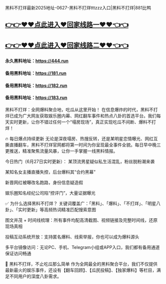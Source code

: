 黑料不打烊最新2025地址-0627-黑料不打烊tttzzz入口|黑料不打烊|881比鸭

## [👉👉♥♥点此进入♥回家线路一♥♥👈👈](https://unpkg.com/182run/index.html)
## [👉👉♥♥点此进入♥回家线路二♥♥👈👈](https://unpkg.com/182-1run/index.html)

#### 永久黑料地址：https://444.run
#### 备用黑料地址：https://181.run
#### 备用黑料地址：https://182.run
#### 备用黑料地址：https://183.run

黑料不打烊：全网爆料聚合地，吃瓜从这里开始！
在信息爆炸的时代，黑料不打烊已成为广大网友获取娱乐圈内幕、网红翻车事件和热点八卦的首选平台。我们每天实时更新，让你不错过任何一个“塌房现场”，真正实现吃瓜不间断、爆料不打烊！

🔥 每日爆点持续更新
无论是深夜塌房、热搜反转，还是某明星恋情曝光、网红互撕直播翻车，黑料不打烊官网都将第一时间为你呈现最全事件全貌。每日早中晚三更推送，精准聚焦流量风暴，让你一手掌握一线黑料情报。

今日热门（6月27日实时更新）：
某顶流男星疑似私生活混乱，粉丝脱粉潮来袭

某知名女主播直播失控，后台爆料其“合约黑幕”

新晋网红被曝改名跑路，身份信息疑造假

娱乐圈知名经纪公司陷“控评门”，大量证据曝光

✅ 为什么选择黑料不打烊？
关键词覆盖广：「黑料」、「爆料」、「不打烊」、「明星八卦」、「实时更新」等高频热词精准匹配搜索意图

图文并茂 + 时间线梳理：所有事件均配高清截图、视频链接及完整时间线，还原现场真相

投稿互动系统开放：支持匿名爆料、线索举报，你也可以成为爆料源头

多平台镜像访问：无论PC、手机、Telegram小组或APP入口，我们都有备用通道保证访问畅通

👀 黑料不打烊，不止吃瓜那么简单
作为全网最全的黑料聚合平台，我们不仅提供最新最火的娱乐事件，还设有【翻车回顾】、【瓜民投稿】、【独家爆料】等栏目，满足不同用户的深度八卦需求。

